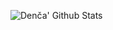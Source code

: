 ![Denča' Github Stats](https://metrics.lecoq.io/denvitko?template=classic&config.timezone=Europe%2FPrague)
